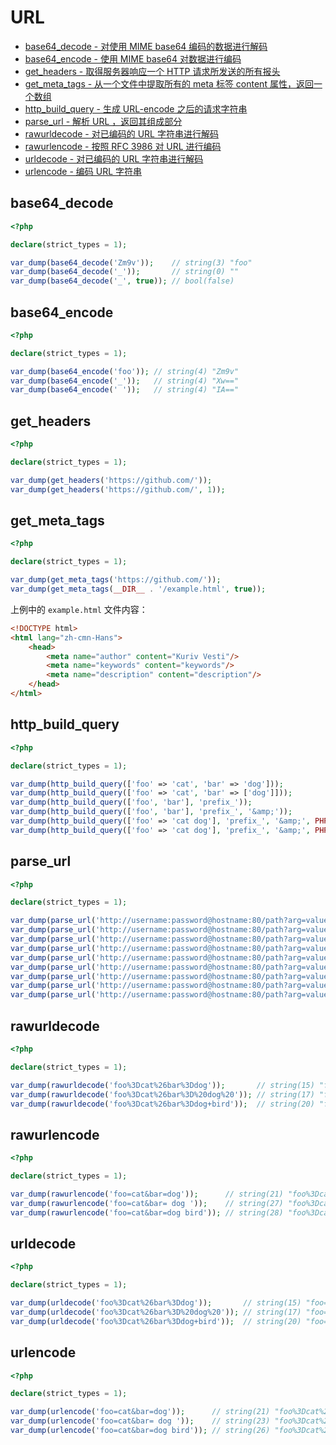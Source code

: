 # URL

* [base64_decode - 对使用 MIME base64 编码的数据进行解码](#base64decode)
* [base64_encode - 使用 MIME base64 对数据进行编码](#base64encode)
* [get_headers - 取得服务器响应一个 HTTP 请求所发送的所有报头](#getheaders)
* [get_meta_tags - 从一个文件中提取所有的 meta 标签 content 属性，返回一个数组](#getmetatags)
* [http_build_query - 生成 URL-encode 之后的请求字符串](#httpbuildquery)
* [parse_url - 解析 URL ，返回其组成部分](#parseurl)
* [rawurldecode - 对已编码的 URL 字符串进行解码](#rawurldecode)
* [rawurlencode - 按照 RFC 3986 对 URL 进行编码](#rawurlencode)
* [urldecode - 对已编码的 URL 字符串进行解码](#urldecode)
* [urlencode - 编码 URL 字符串](#urlencode)

## base64_decode

```php
<?php

declare(strict_types = 1);

var_dump(base64_decode('Zm9v'));    // string(3) "foo"
var_dump(base64_decode('_'));       // string(0) ""
var_dump(base64_decode('_', true)); // bool(false)

```

## base64_encode

```php
<?php

declare(strict_types = 1);

var_dump(base64_encode('foo')); // string(4) "Zm9v"
var_dump(base64_encode('_'));   // string(4) "Xw=="
var_dump(base64_encode(' '));   // string(4) "IA=="

```

## get_headers

```php
<?php

declare(strict_types = 1);

var_dump(get_headers('https://github.com/'));
var_dump(get_headers('https://github.com/', 1));

```

## get_meta_tags

```php
<?php

declare(strict_types = 1);

var_dump(get_meta_tags('https://github.com/'));
var_dump(get_meta_tags(__DIR__ . '/example.html', true));

```

上例中的 `example.html` 文件内容：

```html
<!DOCTYPE html>
<html lang="zh-cmn-Hans">
    <head>
        <meta name="author" content="Kuriv Vesti"/>
        <meta name="keywords" content="keywords"/>
        <meta name="description" content="description"/>
    </head>
</html>
```

## http_build_query

```php
<?php

declare(strict_types = 1);

var_dump(http_build_query(['foo' => 'cat', 'bar' => 'dog']));                            // string(15) "foo=cat&bar=dog"
var_dump(http_build_query(['foo' => 'cat', 'bar' => ['dog']]));                          // string(22) "foo=cat&bar%5B0%5D=dog"
var_dump(http_build_query(['foo', 'bar'], 'prefix_'));                                   // string(25) "prefix_0=foo&prefix_1=bar"
var_dump(http_build_query(['foo', 'bar'], 'prefix_', '&amp;'));                          // string(29) "prefix_0=foo&amp;prefix_1=bar"
var_dump(http_build_query(['foo' => 'cat dog'], 'prefix_', '&amp;', PHP_QUERY_RFC1738)); // string(11) "foo=cat+dog"
var_dump(http_build_query(['foo' => 'cat dog'], 'prefix_', '&amp;', PHP_QUERY_RFC3986)); // string(13) "foo=cat%20dog"

```

## parse_url

```php
<?php

declare(strict_types = 1);

var_dump(parse_url('http://username:password@hostname:80/path?arg=value#anchor'));                   // array(8) { ["scheme"]=> string(4) "http" ["host"]=> string(8) "hostname" ["port"]=> int(80) ["user"]=> string(8) "username" ["pass"]=> string(8) "password" ["path"]=> string(5) "/path" ["query"]=> string(9) "arg=value" ["fragment"]=> string(6) "anchor" }
var_dump(parse_url('http://username:password@hostname:80/path?arg=value#anchor', PHP_URL_SCHEME));   // string(4) "http"
var_dump(parse_url('http://username:password@hostname:80/path?arg=value#anchor', PHP_URL_HOST));     // string(8) "hostname"
var_dump(parse_url('http://username:password@hostname:80/path?arg=value#anchor', PHP_URL_PORT));     // int(80)
var_dump(parse_url('http://username:password@hostname:80/path?arg=value#anchor', PHP_URL_USER));     // string(8) "username"
var_dump(parse_url('http://username:password@hostname:80/path?arg=value#anchor', PHP_URL_PASS));     // string(8) "password"
var_dump(parse_url('http://username:password@hostname:80/path?arg=value#anchor', PHP_URL_PATH));     // string(5) "/path"
var_dump(parse_url('http://username:password@hostname:80/path?arg=value#anchor', PHP_URL_QUERY));    // string(9) "arg=value"
var_dump(parse_url('http://username:password@hostname:80/path?arg=value#anchor', PHP_URL_FRAGMENT)); // string(6) "anchor"

```

## rawurldecode

```php
<?php

declare(strict_types = 1);

var_dump(rawurldecode('foo%3Dcat%26bar%3Ddog'));       // string(15) "foo=cat&bar=dog"
var_dump(rawurldecode('foo%3Dcat%26bar%3D%20dog%20')); // string(17) "foo=cat&bar= dog "
var_dump(rawurldecode('foo%3Dcat%26bar%3Ddog+bird'));  // string(20) "foo=cat&bar=dog+bird"

```

## rawurlencode

```php
<?php

declare(strict_types = 1);

var_dump(rawurlencode('foo=cat&bar=dog'));      // string(21) "foo%3Dcat%26bar%3Ddog"
var_dump(rawurlencode('foo=cat&bar= dog '));    // string(27) "foo%3Dcat%26bar%3D%20dog%20"
var_dump(rawurlencode('foo=cat&bar=dog bird')); // string(28) "foo%3Dcat%26bar%3Ddog%20bird"

```

## urldecode

```php
<?php

declare(strict_types = 1);

var_dump(urldecode('foo%3Dcat%26bar%3Ddog'));       // string(15) "foo=cat&bar=dog"
var_dump(urldecode('foo%3Dcat%26bar%3D%20dog%20')); // string(17) "foo=cat&bar= dog "
var_dump(urldecode('foo%3Dcat%26bar%3Ddog+bird'));  // string(20) "foo=cat&bar=dog bird"

```

## urlencode

```php
<?php

declare(strict_types = 1);

var_dump(urlencode('foo=cat&bar=dog'));      // string(21) "foo%3Dcat%26bar%3Ddog"
var_dump(urlencode('foo=cat&bar= dog '));    // string(23) "foo%3Dcat%26bar%3D+dog+"
var_dump(urlencode('foo=cat&bar=dog bird')); // string(26) "foo%3Dcat%26bar%3Ddog+bird"

```

